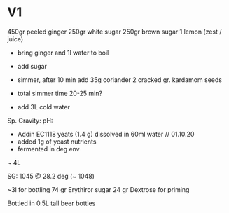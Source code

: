 # V1
 450gr peeled ginger
 250gr white sugar
 250gr brown sugar
 1 lemon (zest / juice)
 
 * bring ginger and 1l water to boil
 * add sugar
 * simmer, after 10 min  add 35g coriander 2 cracked gr. kardamom seeds
 * total simmer time 20-25 min?
 
 * add 3L cold water
 
 
 Sp. Gravity:
 pH: 
 
* Addin EC1118 yeats (1.4 g) dissolved in 60ml water // 01.10.20
* added 1g of yeast nutrients
* fermented in deg env


~ 4L

SG: 1045 @ 28.2 deg (~ 1048)

~3l for bottling
74 gr Erythiror sugar
24 gr Dextrose for priming

Bottled in 0.5L tall beer bottles
